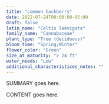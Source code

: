 ```yaml
---
title: "common hackberry"
date: 2022-07-24T00:00:00-05:00
draft: false
latin_name: "Celtis laevigata"
family_name: "Cannabaceae"
plant_type: "Tree (deciduous)"
bloom_time: "Spring;Winter"
flower_color: "Green"
size_at_maturity: "> 24 ft"
water_needs: "Low"
additional_characteristices_notes: ""
---
```


SUMMARY goes here.

<!--more-->

CONTENT goes here.